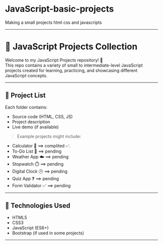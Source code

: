 # JavaScript-basic-projects
Making  a small projects  html css and javascripts

*********************************************************************************************************************************************************************************************************************


# 🧠 JavaScript Projects Collection

Welcome to my JavaScript Projects repository! 🚀  
This repo contains a variety of small to intermediate-level JavaScript projects created for learning, practicing, and showcasing different JavaScript concepts.

---

## 📁 Project List

Each folder contains:
- Source code (HTML, CSS, JS)
- Project description
- Live demo (if available)

> Example projects might include:
- Calculator 🔢    ==> complited ✅.
- To-Do List 📝    ==> pending
- Weather App ☁️   ==> pending
- Stopwatch ⏱️      ==> pending
- Digital Clock 🕒   ==> pending
- Quiz App ❓         ==> pending
- Form Validator ✅    ==> pending

---

## 📌 Technologies Used

- HTML5
- CSS3
- JavaScript (ES6+)
- Bootstrap (if used in some projects)

---




